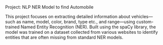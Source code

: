 Project: NLP NER Model to find Automobile 

This project focuses on extracting detailed information about vehicles—such as name, model, color, brand, type etc., and range—using custom-trained Named Entity Recognition (NER). Built using the spaCy library, the model was trained on a dataset collected from various websites to identify entities that are often missing from standard NER models.
